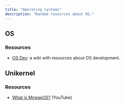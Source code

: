 ```yaml
---
title: "Operating systems"
description: "Random resources about OS."
---
```


## OS

### Resources

* [OS Dev](https://wiki.osdev.org/Expanded_Main_Page): a wiki with resources about OS development.

## Unikernel

### Resources

* [What is MirageOS?](https://www.youtube.com/watch?app=desktop&v=aQuEu9bpnVY) (YouTube)


